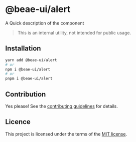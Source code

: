# @beae-ui/alert

A Quick description of the component

> This is an internal utility, not intended for public usage.

## Installation

```sh
yarn add @beae-ui/alert
# or
npm i @beae-ui/alert
# or
pnpm i @beae-ui/alert
```

## Contribution

Yes please! See the
[contributing guidelines](https://github.com/beae-labs/chakra-ui/blob/main/CONTRIBUTING.md)
for details.

## Licence

This project is licensed under the terms of the
[MIT license](https://github.com/beae-labs/chakra-ui/blob/main/LICENSE).
